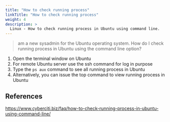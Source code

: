 ```yaml
---
title: "How to check running process"
linkTitle: "How to check running process"
weight: 4
description: >
  Linux - How to check running process in Ubuntu using command line.
---
```


> am a new sysadmin for the Ubuntu operating system. How do I check running process in Ubuntu using the command line option?

1. Open the terminal window on Ubuntu
2. For remote Ubuntu server use the ssh command for log in purpose
3. Type the `ps aux` command to see all running process in Ubuntu
4. Alternatively, you can issue the top command to view running process in Ubuntu

## References

https://www.cyberciti.biz/faq/how-to-check-running-process-in-ubuntu-using-command-line/
